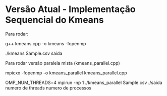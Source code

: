 # Versão Atual - Implementação Sequencial do Kmeans

Para rodar:

g++ kmeans.cpp -o kmeans -fopenmp

 ./kmeans Sample.csv saida


Para rodar versão paralela mista (kmeans_parallel.cpp)

mpicxx -fopenmp -o kmeans_parallel kmeans_parallel.cpp

OMP_NUM_THREADS=4 mpirun -np 1 ./kmeans_parallel Sample.csv ./saida
numero de threads             numero de processos
